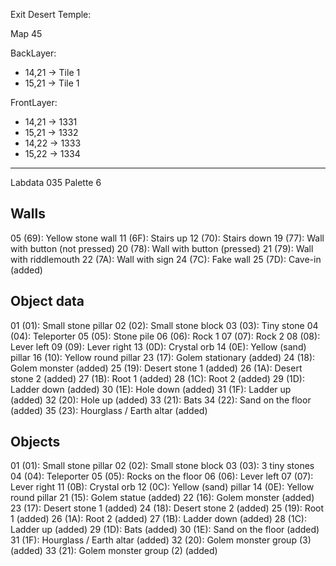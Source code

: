 Exit Desert Temple:

Map 45

BackLayer:

-   14,21 -> Tile 1
-   15,21 -> Tile 1

FrontLayer:

-   14,21 -> 1331
-   15,21 -> 1332
-   14,22 -> 1333
-   15,22 -> 1334

---

Labdata 035
Palette 6

## Walls

05 (69): Yellow stone wall
11 (6F): Stairs up
12 (70): Stairs down
19 (77): Wall with button (not pressed)
20 (78): Wall with button (pressed)
21 (79): Wall with riddlemouth
22 (7A): Wall with sign
24 (7C): Fake wall
25 (7D): Cave-in (added)

## Object data

01 (01): Small stone pillar
02 (02): Small stone block
03 (03): Tiny stone
04 (04): Teleporter
05 (05): Stone pile
06 (06): Rock 1
07 (07): Rock 2
08 (08): Lever left
09 (09): Lever right
13 (0D): Crystal orb
14 (0E): Yellow (sand) pillar
16 (10): Yellow round pillar
23 (17): Golem stationary (added)
24 (18): Golem monster (added)
25 (19): Desert stone 1 (added)
26 (1A): Desert stone 2 (added)
27 (1B): Root 1 (added)
28 (1C): Root 2 (added)
29 (1D): Ladder down (added)
30 (1E): Hole down (added)
31 (1F): Ladder up (added)
32 (20): Hole up (added)
33 (21): Bats
34 (22): Sand on the floor (added)
35 (23): Hourglass / Earth altar (added)

## Objects

01 (01): Small stone pillar
02 (02): Small stone block
03 (03): 3 tiny stones
04 (04): Teleporter
05 (05): Rocks on the floor
06 (06): Lever left
07 (07): Lever right
11 (0B): Crystal orb
12 (0C): Yellow (sand) pillar
14 (0E): Yellow round pillar
21 (15): Golem statue (added)
22 (16): Golem monster (added)
23 (17): Desert stone 1 (added)
24 (18): Desert stone 2 (added)
25 (19): Root 1 (added)
26 (1A): Root 2 (added)
27 (1B): Ladder down (added)
28 (1C): Ladder up (added)
29 (1D): Bats (added)
30 (1E): Sand on the floor (added)
31 (1F): Hourglass / Earth altar (added)
32 (20): Golem monster group (3) (added)
33 (21): Golem monster group (2) (added)
